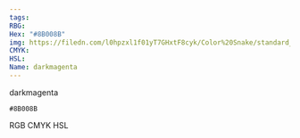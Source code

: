 ```yaml
---
tags:
RBG:
Hex: "#8B008B"
img: https://filedn.com/l0hpzxl1f01yT7GHxtF8cyk/Color%20Snake/standard_csv_to_svg/#8B008B.svg
CMYK:
HSL:
Name: darkmagenta
---
```

darkmagenta
```palette
#8B008B
```
RGB
CMYK
HSL